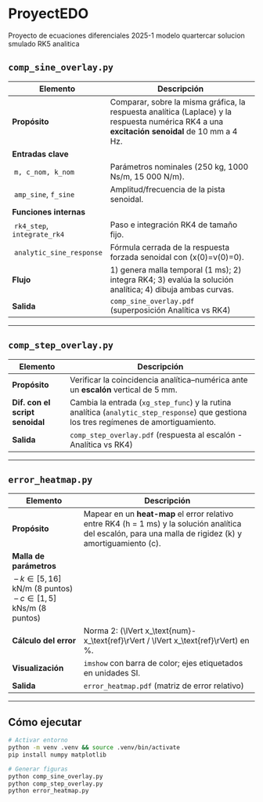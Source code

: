 # ProyectEDO
Proyecto de ecuaciones diferenciales 2025-1 modelo quartercar solucion smulado RK5 analitica 

## `comp_sine_overlay.py`

| Elemento | Descripción |
|---|---|
| **Propósito** | Comparar, sobre la misma gráfica, la respuesta analítica (Laplace) y la respuesta numérica RK4 a una **excitación senoidal** de 10 mm a 4 Hz. |
| **Entradas clave** |  |
| &nbsp;`m, c_nom, k_nom` | Parámetros nominales (250 kg, 1000 Ns/m, 15 000 N/m). |
| &nbsp;`amp_sine`, `f_sine` | Amplitud/frecuencia de la pista senoidal. |
| **Funciones internas** | |
| &nbsp;`rk4_step`, `integrate_rk4` | Paso e integración RK4 de tamaño fijo. |
| &nbsp;`analytic_sine_response` | Fórmula cerrada de la respuesta forzada senoidal con \(x(0)=v(0)=0\). |
| **Flujo** | 1) genera malla temporal (1 ms); 2) integra RK4; 3) evalúa la solución analítica; 4) dibuja ambas curvas. |
| **Salida** | `comp_sine_overlay.pdf` (superposición Analítica vs RK4) |

---

## `comp_step_overlay.py`

| Elemento | Descripción |
|---|---|
| **Propósito** | Verificar la coincidencia analítica–numérica ante un **escalón** vertical de 5 mm. |
| **Dif. con el script senoidal** | Cambia la entrada (`xg_step_func`) y la rutina analítica (`analytic_step_response`) que gestiona los tres regímenes de amortiguamiento. |
| **Salida** | `comp_step_overlay.pdf` (respuesta al escalón - Analítica vs RK4) |

---

## `error_heatmap.py`

| Elemento | Descripción |
|---|---|
| **Propósito** | Mapear en un **heat-map** el error relativo entre RK4 (h = 1 ms) y la solución analítica del escalón, para una malla de rigidez \(k\) y amortiguamiento \(c\). |
| **Malla de parámetros** |  |
| &nbsp;– $k \in [5, 16]\,\text{kN/m}$ (8 puntos)  <br> &nbsp;– $c \in [1, 5]\,\text{kNs/m}$ (8 puntos) |
| **Cálculo del error** | Norma 2: \(\lVert x_\text{num}-x_\text{ref}\rVert / \lVert x_\text{ref}\rVert\) en %. |
| **Visualización** | `imshow` con barra de color; ejes etiquetados en unidades SI. |
| **Salida** | `error_heatmap.pdf` (matriz de error relativo) |

---

## Cómo ejecutar

```bash
# Activar entorno
python -m venv .venv && source .venv/bin/activate
pip install numpy matplotlib

# Generar figuras
python comp_sine_overlay.py
python comp_step_overlay.py
python error_heatmap.py
